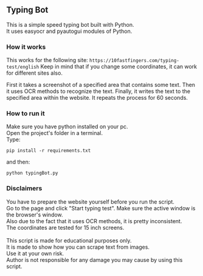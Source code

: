 ## Typing Bot
This is a simple speed typing bot built with Python. <br>
It uses easyocr and pyautogui modules of Python. <br>

### How it works
This works for the following site:
```https://10fastfingers.com/typing-test/english```
Keep in mind that if you change some coordinates, it can work for different sites also.

First it takes a screenshot of a specified area that contains some text. 
Then it uses OCR methods to recognize the text.
Finally, it writes the text to the specified area within the website.
It repeats the process for 60 seconds.

### How to run it
Make sure you have python installed on your pc. <br>
Open the project's folder in a terminal. <br>
Type:
```
pip install -r requirements.txt
```
and then: <br>
```
python typingBot.py
```

### Disclaimers
You have to prepare the website yourself before you run the script. <br>
Go to the page and click "Start typing test". Make sure the active window is the browser's window. <br>
Also due to the fact that it uses OCR methods, it is pretty inconsistent. <br>
The coordinates are tested for 15 inch screens. <br><br>
This script is made for educational purposes only. <br>
It is made to show how you can scrape text from images. <br>
Use it at your own risk. <br>
Author is not responsible for any damage you may cause by using this script. <br>